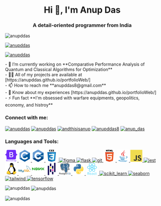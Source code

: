 <h1 align="center">Hi 👋, I'm Anup Das</h1>
<h3 align="center">A detail-oriented programmer from India</h3>
<p align="left">
    <img
        src="https://komarev.com/ghpvc/?username=anupddas&label=View%20Count&color=3eca02&style=plastic"
        alt="anupddas" />
</p>
<p align="left">
    <a href="https://github.com/ryo-ma/github-profile-trophy">
        <img src="https://github-profile-trophy.vercel.app/?username=anupddas"
            alt="anupddas" />
    </a>
</p>
<p align="left">
    <a href="https://twitter.com/anupddas" target="blank"><img
            src="https://img.shields.io/twitter/follow/anupddas?logo=twitter&style=for-the-badge"
            alt="anupddas" /></a>
</p>
    - 🔭 I’m currently working on **Comparative Performance Analysis of Quantum and Classical Algorithms for Optimization**
    <br>
    - 👨‍💻 All of my projects are available at [https://anupddas.github.io/portfolioWeb/] 
    <br>
    - 📫 How to reach me **anupddas8@gmail.com** 
    <br>
    - 📄 Know about my experiences [https://anupddas.github.io/portfolioWeb/] 
    <br>
    - ⚡ Fun fact **I'm obsessed with warfare equipments, geopolitics, economy, and histroy**
<h3 align="left">Connect with me:</h3>
<p align="left"> <a href="https://twitter.com/anupddas" target="blank"><img
            align="center"
            src="https://raw.githubusercontent.com/rahuldkjain/github-profile-readme-generator/master/src/images/icons/Social/twitter.svg"
            alt="anupddas" height="30" width="40" /></a> <a
        href="https://linkedin.com/in/anupddas" target="blank"><img
            align="center"
            src="https://raw.githubusercontent.com/rahuldkjain/github-profile-readme-generator/master/src/images/icons/Social/linked-in-alt.svg"
            alt="anupddas" height="30" width="40" /></a> <a
        href="https://instagram.com/andthisisanup"
        target="blank"><img align="center"
            src="https://raw.githubusercontent.com/rahuldkjain/github-profile-readme-generator/master/src/images/icons/Social/instagram.svg"
            alt="andthisisanup" height="30" width="40" /></a> <a
        href="https://www.hackerrank.com/anupddas8"
        target="blank"><img align="center"
            src="https://raw.githubusercontent.com/rahuldkjain/github-profile-readme-generator/master/src/images/icons/Social/hackerrank.svg"
            alt="anupddas8" height="30" width="40" /></a> <a
        href="https://www.leetcode.com/anup_das"
        target="blank"><img align="center"
            src="https://raw.githubusercontent.com/rahuldkjain/github-profile-readme-generator/master/src/images/icons/Social/leet-code.svg"
            alt="anup_das" height="30" width="40" /></a> </p>
<h3 align="left">Languages and Tools:</h3>
<p align="left"> <a href="https://getbootstrap.com" target="_blank"
        rel="noreferrer"> <img
            src="https://raw.githubusercontent.com/devicons/devicon/master/icons/bootstrap/bootstrap-plain-wordmark.svg"
            alt="bootstrap" width="40" height="40" /> </a> <a
        href="https://www.cprogramming.com/" target="_blank"
        rel="noreferrer"> <img
            src="https://raw.githubusercontent.com/devicons/devicon/master/icons/c/c-original.svg"
            alt="c" width="40" height="40" /> </a> <a
        href="https://www.w3schools.com/cpp/" target="_blank"
        rel="noreferrer"> <img
            src="https://raw.githubusercontent.com/devicons/devicon/master/icons/cplusplus/cplusplus-original.svg"
            alt="cplusplus" width="40" height="40" /> </a> <a
        href="https://www.w3schools.com/css/" target="_blank"
        rel="noreferrer"> <img
            src="https://raw.githubusercontent.com/devicons/devicon/master/icons/css3/css3-original-wordmark.svg"
            alt="css3" width="40" height="40" /> </a> <a
        href="https://www.figma.com/" target="_blank" rel="noreferrer">
        <img src="https://www.vectorlogo.zone/logos/figma/figma-icon.svg"
            alt="figma" width="40" height="40" /> </a> <a
        href="https://flask.palletsprojects.com/" target="_blank"
        rel="noreferrer"> <img
            src="https://www.vectorlogo.zone/logos/pocoo_flask/pocoo_flask-icon.svg"
            alt="flask" width="40"
            height="40" /> </a> <a href="https://git-scm.com/" target="_blank"
        rel="noreferrer"> <img
            src="https://www.vectorlogo.zone/logos/git-scm/git-scm-icon.svg"
            alt="git" width="40" height="40" /> </a> <a
        href="https://www.w3.org/html/" target="_blank" rel="noreferrer"> <img
            src="https://raw.githubusercontent.com/devicons/devicon/master/icons/html5/html5-original-wordmark.svg"
            alt="html5" width="40" height="40" /> </a> <a
        href="https://www.java.com" target="_blank" rel="noreferrer">
        <img
            src="https://raw.githubusercontent.com/devicons/devicon/master/icons/java/java-original.svg"
            alt="java"
            width="40" height="40" /> </a> <a
        href="https://developer.mozilla.org/en-US/docs/Web/JavaScript"
        target="_blank" rel="noreferrer"> <img
            src="https://raw.githubusercontent.com/devicons/devicon/master/icons/javascript/javascript-original.svg"
            alt="javascript" width="40" height="40" /> </a> <a
        href="https://jestjs.io" target="_blank"
        rel="noreferrer"> <img
            src="https://www.vectorlogo.zone/logos/jestjsio/jestjsio-icon.svg"
            alt="jest" width="40"
            height="40" /> </a> <a href="https://www.linux.org/" target="_blank"
        rel="noreferrer"> <img
            src="https://raw.githubusercontent.com/devicons/devicon/master/icons/linux/linux-original.svg"
            alt="linux"
            width="40" height="40" /> </a> <a href="https://www.mysql.com/"
        target="_blank" rel="noreferrer"> <img
            src="https://raw.githubusercontent.com/devicons/devicon/master/icons/mysql/mysql-original-wordmark.svg"
            alt="mysql" width="40" height="40" /> </a> <a
        href="https://www.nginx.com" target="_blank" rel="noreferrer">
        <img
            src="https://raw.githubusercontent.com/devicons/devicon/master/icons/nginx/nginx-original.svg"
            alt="nginx"
            width="40" height="40" /> </a> <a href="https://pandas.pydata.org/"
        target="_blank" rel="noreferrer"> <img
            src="https://raw.githubusercontent.com/devicons/devicon/2ae2a900d2f041da66e950e4d48052658d850630/icons/pandas/pandas-original.svg"
            alt="pandas" width="40" height="40" /> </a> <a
        href="https://www.postgresql.org" target="_blank"
        rel="noreferrer"> <img
            src="https://raw.githubusercontent.com/devicons/devicon/master/icons/postgresql/postgresql-original-wordmark.svg"
            alt="postgresql" width="40" height="40" /> </a> <a
        href="https://www.python.org" target="_blank"
        rel="noreferrer"> <img
            src="https://raw.githubusercontent.com/devicons/devicon/master/icons/python/python-original.svg"
            alt="python" width="40" height="40" /> </a> <a
        href="https://reactjs.org/" target="_blank" rel="noreferrer">
        <img
            src="https://raw.githubusercontent.com/devicons/devicon/master/icons/react/react-original-wordmark.svg"
            alt="react" width="40" height="40" /> </a> <a
        href="https://scikit-learn.org/" target="_blank"
        rel="noreferrer"> <img
            src="https://upload.wikimedia.org/wikipedia/commons/0/05/Scikit_learn_logo_small.svg"
            alt="scikit_learn" width="40" height="40" /> </a> <a
        href="https://seaborn.pydata.org/" target="_blank"
        rel="noreferrer"> <img
            src="https://seaborn.pydata.org/_images/logo-mark-lightbg.svg"
            alt="seaborn" width="40"
            height="40" /> </a> <a href="https://tailwindcss.com/"
        target="_blank" rel="noreferrer"> <img
            src="https://www.vectorlogo.zone/logos/tailwindcss/tailwindcss-icon.svg"
            alt="tailwind" width="40"
            height="40" /> </a> <a href="https://www.tensorflow.org"
        target="_blank" rel="noreferrer"> <img
            src="https://www.vectorlogo.zone/logos/tensorflow/tensorflow-icon.svg"
            alt="tensorflow" width="40"
            height="40" /> </a> </p>
<p><img align="left"
        src="https://github-readme-stats.vercel.app/api/top-langs?username=anupddas&show_icons=true&theme=cobalt&title_color=ea1a1a&text_color=cf1717&locale=en&layout=compact"
        alt="anupddas" /></p>
<p>&nbsp;<img align="center"
        src="https://github-readme-stats.vercel.app/api?username=anupddas&show_icons=true&theme=dracula&title_color=1fbd00&text_color=279400&locale=en"
        alt="anupddas" /></p>
<p><img align="center"
        src="https://github-readme-streak-stats.herokuapp.com/?user=anupddas&theme=highcontrast"
        alt="anupddas" /></p>
